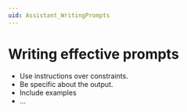 ```yaml
---
uid: Assistant_WritingPrompts
---
```


# Writing effective prompts

- Use instructions over constraints.
- Be specific about the output.
- Include examples
- ...